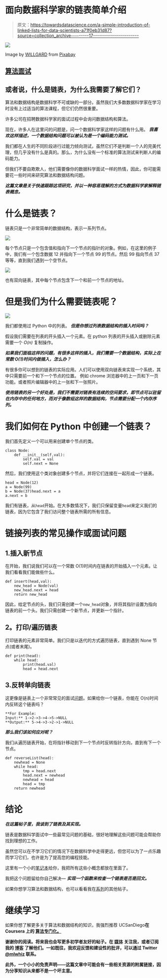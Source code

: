 # 面向数据科学家的链表简单介绍

> 原文：<https://towardsdatascience.com/a-simple-introduction-of-linked-lists-for-data-scientists-a71f0eb31d87?source=collection_archive---------17----------------------->

![](img/b7908de5b50de0245ff3c886bcb258f8.png)

Image by [WILLGARD](https://pixabay.com/users/WILLGARD-4665627/?utm_source=link-attribution&utm_medium=referral&utm_campaign=image&utm_content=4626641) from [Pixabay](https://pixabay.com/?utm_source=link-attribution&utm_medium=referral&utm_campaign=image&utm_content=4626641)

## [算法面试](https://towardsdatascience.com/tagged/algorithms-interview)

## 或者说，什么是链表，为什么我需要了解它们？

算法和数据结构是数据科学不可或缺的一部分。虽然我们大多数数据科学家在学习时没有上过适当的算法课程，但它们仍然很重要。

许多公司在招聘数据科学家的面试过程中会询问数据结构和算法。

现在，许多人在这里问的问题是，问一个数据科学家这样的问题有什么用。 ***我喜欢这样描述，一个数据结构问题可以被认为是一个编码能力测试。***

我们都在人生的不同阶段进行过能力倾向测试，虽然它们不是判断一个人的完美代理，但几乎没有什么是真的。那么，为什么没有一个标准的算法测试来判断人的编码能力。

但我们不要自欺欺人，他们需要像你的数据科学面试一样的热情，因此，你可能需要花一些时间来研究算法和数据结构问题。

***这篇文章是关于快速跟踪这项研究，并以一种容易理解的方式为数据科学家解释链表概念。***

# 什么是链表？

链表只是一个非常简单的数据结构，表示一系列节点。

![](img/c1be99b56e4dedf62f69ff8b4c7525f3.png)

每个节点只是一个包含值和指向下一个节点的指针的对象。例如，在这里的例子中，我们有一个包含数据 12 并指向下一个节点 99 的节点。然后 99 指向节点 37 等等，直到我们遇到一个空节点。

![](img/c205cd10db4b45026a9064a25258167a.png)

也有双向链表，其中每个节点包含下一个和前一个节点的地址。

# 但是我们为什么需要链表呢？

![](img/fb1b88779177dce37a92866608f3753b.png)

我们都使用过 Python 中的列表。 ***但是你想过列表数据结构的插入时间吗？***

假设我们需要在列表的开头插入一个元素。在 python 列表的开头插入或删除元素需要一个 *O(n)* 复制操作。

***如果我们面临这样的问题，有很多这样的插入，我们需要一个数据结构，实际上在常数 O(1)时间内做插入，怎么办？***

有很多你可以想到的链表的实际应用。人们可以使用双向链表来实现一个系统，其中只需要前一个和下一个节点的位置。 例如 chrome 浏览器中的上一页和下一页功能。或者照片编辑器中的上一张和下一张照片。

***使用链表的另一个好处是，我们不需要对链表有连续的空间要求，即节点可以驻留在内存中的任何地方，而对于像数组这样的数据结构，节点需要分配一个内存序列。***

# 我们如何在 Python 中创建一个链表？

我们首先定义一个可以用来创建单个节点的类。

```
class Node:
    def __init__(self,val):
        self.val = val
        self.next = None
```

然后，我们使用这个类对象创建多个节点，并将它们连接在一起形成一个链表。

```
head = Node(12)
a = Node(99)
b = Node(37)head.next = a
a.next = b
```

我们有链表，从`head`开始。在大多数情况下，我们只保留变量`head`来定义我们的链表，因为它包含了我们访问整个链表所需的所有信息。

# 链接列表的常见操作或面试问题

## 1.插入新节点

在开始，我们说我们可以在一个常数 O(1)时间内在链表的开始插入一个元素。让我们看看我们能做些什么。

```
def insert(head,val):
    new_head = Node(val)
    new_head.next = head
    return new_head
```

因此，给定节点的头，我们只需创建一个`new_head`对象，并将其指针设置为指向链表的前一个头。我们只需创建一个新节点，并更新一个指针。

## **2。打印**/遍历**链表**

打印链表的元素非常简单。我们只是以迭代的方式遍历链表，直到遇到 None 节点(或者末尾)。

```
def print(head):
    while head:
        print(head.val)
        head = head.next
```

## 3.反转单向链表

这更像是链表上一个非常常见的面试[问题](https://leetcode.com/problems/reverse-linked-list)。如果给你一个链表，你能在 O(n)时间内反转这个链表吗？

```
**For Example:
Input:** 1->2->3->4->5->NULL
**Output:** 5->4->3->2->1->NULL
```

***那么我们该如何应对呢？***

我们从遍历链表开始，在将指针移动到下一个节点时反转指针方向，直到有下一个节点。

```
def reverseList(head):
    newhead = None
    while head:
        tmp = head.next
        head.next = newhead
        newhead = head
        head = tmp
    return newhead
```

# 结论

***在这篇帖子里，我谈到了链表及其实现。***

链表是数据科学面试中一些最常见问题的基础，很好地理解这些问题可能会帮助你找到理想的工作。

虽然您可以在不学习它们的情况下在数据科学中走得更远，但您可以为了一点乐趣而学习它们，也许是为了提高您的编程技能。

这里有一个小的[笔记本](https://www.kaggle.com/mlwhiz/linked-list-code-sample)给你，我把所有这些小概念都放在里面了。

我把这个问题留给你自己解决— ***实现一个函数来检查一个链表是否是回文。***

如果你想学习算法和数据结构，也可以看看我在[系列](https://towardsdatascience.com/tagged/algorithms-interview)的其他帖子。

# 继续学习

如果你想了解更多关于算法和数据结构的知识，我强烈推荐 UCSanDiego**在 Coursera 上的 [**算法专门化。**](https://click.linksynergy.com/deeplink?id=lVarvwc5BD0&mid=40328&murl=https%3A%2F%2Fwww.coursera.org%2Fspecializations%2Fdata-structures-algorithms)**

**谢谢你的阅读。将来我也会写更多初学者友好的帖子。在 [**媒体**](https://medium.com/@rahul_agarwal?source=post_page---------------------------) 关注我，或者订阅我的 [**博客**](http://eepurl.com/dbQnuX?source=post_page---------------------------) 了解他们。一如既往，我欢迎反馈和建设性的批评，可以通过 Twitter [@mlwhiz](https://twitter.com/MLWhiz?source=post_page---------------------------) 联系。**

**此外，一个小小的免责声明——这篇文章中可能会有一些相关资源的附属链接，因为分享知识从来都不是一个坏主意。**